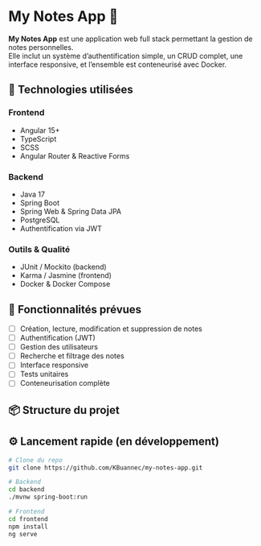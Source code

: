 # My Notes App 📝

**My Notes App** est une application web full stack permettant la gestion de notes personnelles.  
Elle inclut un système d’authentification simple, un CRUD complet, une interface responsive, et l’ensemble est conteneurisé avec Docker.

## 🚀 Technologies utilisées

### Frontend
- Angular 15+
- TypeScript
- SCSS
- Angular Router & Reactive Forms

### Backend
- Java 17
- Spring Boot
- Spring Web & Spring Data JPA
- PostgreSQL
- Authentification via JWT

### Outils & Qualité
- JUnit / Mockito (backend)
- Karma / Jasmine (frontend)
- Docker & Docker Compose

## 🧪 Fonctionnalités prévues

- [ ] Création, lecture, modification et suppression de notes
- [ ] Authentification (JWT)
- [ ] Gestion des utilisateurs
- [ ] Recherche et filtrage des notes
- [ ] Interface responsive
- [ ] Tests unitaires
- [ ] Conteneurisation complète

## 📦 Structure du projet


## ⚙️ Lancement rapide (en développement)

```bash
# Clone du repo
git clone https://github.com/KBuannec/my-notes-app.git

# Backend
cd backend
./mvnw spring-boot:run

# Frontend
cd frontend
npm install
ng serve
